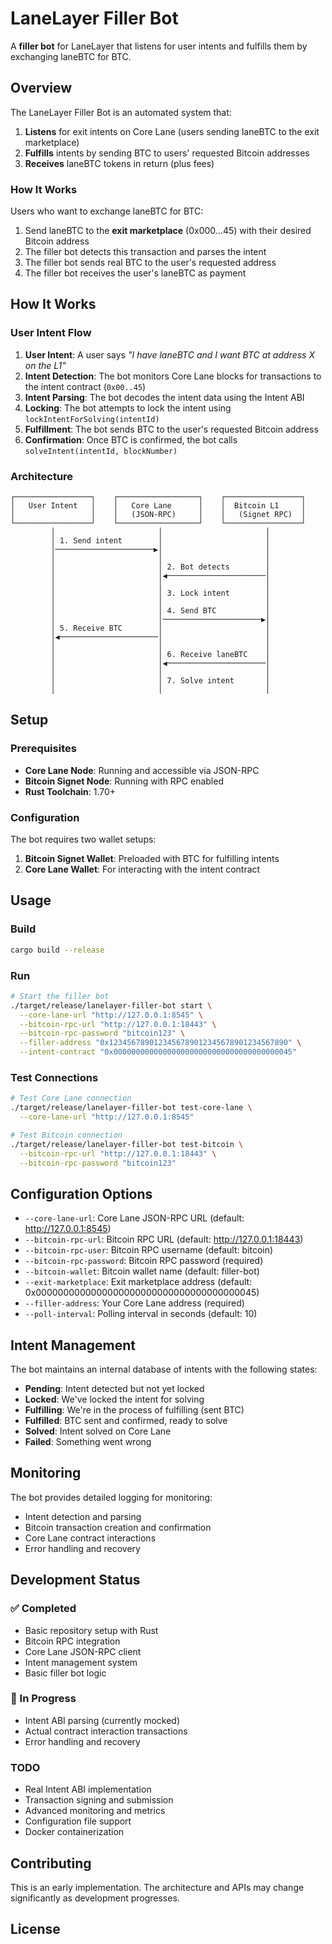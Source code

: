 # LaneLayer Filler Bot

A **filler bot** for LaneLayer that listens for user intents and fulfills them by exchanging laneBTC for BTC.

## Overview

The LaneLayer Filler Bot is an automated system that:

1. **Listens** for exit intents on Core Lane (users sending laneBTC to the exit marketplace)
2. **Fulfills** intents by sending BTC to users' requested Bitcoin addresses
3. **Receives** laneBTC tokens in return (plus fees)

### How It Works

Users who want to exchange laneBTC for BTC:
1. Send laneBTC to the **exit marketplace** (0x000...45) with their desired Bitcoin address
2. The filler bot detects this transaction and parses the intent
3. The filler bot sends real BTC to the user's requested address
4. The filler bot receives the user's laneBTC as payment

## How It Works

### User Intent Flow

1. **User Intent**: A user says *"I have laneBTC and I want BTC at address X on the L1"*
2. **Intent Detection**: The bot monitors Core Lane blocks for transactions to the intent contract (`0x00..45`)
3. **Intent Parsing**: The bot decodes the intent data using the Intent ABI
4. **Locking**: The bot attempts to lock the intent using `lockIntentForSolving(intentId)`
5. **Fulfillment**: The bot sends BTC to the user's requested Bitcoin address
6. **Confirmation**: Once BTC is confirmed, the bot calls `solveIntent(intentId, blockNumber)`

### Architecture

```
┌─────────────────┐    ┌──────────────────┐    ┌─────────────────┐
│   User Intent   │    │   Core Lane      │    │  Bitcoin L1     │
│                 │    │   (JSON-RPC)     │    │   (Signet RPC)  │
└─────────────────┘    └──────────────────┘    └─────────────────┘
         │                       │                       │
         │ 1. Send intent        │                       │
         │──────────────────────▶│                       │
         │                       │                       │
         │                       │ 2. Bot detects        │
         │                       │◀──────────────────────│
         │                       │                       │
         │                       │ 3. Lock intent        │
         │                       │                       │
         │                       │ 4. Send BTC           │
         │                       │──────────────────────▶│
         │ 5. Receive BTC        │                       │
         │◀──────────────────────│                       │
         │                       │                       │
         │                       │ 6. Receive laneBTC    │
         │                       │◀──────────────────────│
         │                       │                       │
         │                       │ 7. Solve intent       │
         │                       │                       │
```

## Setup

### Prerequisites

- **Core Lane Node**: Running and accessible via JSON-RPC
- **Bitcoin Signet Node**: Running with RPC enabled
- **Rust Toolchain**: 1.70+

### Configuration

The bot requires two wallet setups:

1. **Bitcoin Signet Wallet**: Preloaded with BTC for fulfilling intents
2. **Core Lane Wallet**: For interacting with the intent contract

## Usage

### Build

```bash
cargo build --release
```

### Run

```bash
# Start the filler bot
./target/release/lanelayer-filler-bot start \
  --core-lane-url "http://127.0.0.1:8545" \
  --bitcoin-rpc-url "http://127.0.0.1:18443" \
  --bitcoin-rpc-password "bitcoin123" \
  --filler-address "0x1234567890123456789012345678901234567890" \
  --intent-contract "0x0000000000000000000000000000000000000045"
```

### Test Connections

```bash
# Test Core Lane connection
./target/release/lanelayer-filler-bot test-core-lane \
  --core-lane-url "http://127.0.0.1:8545"

# Test Bitcoin connection
./target/release/lanelayer-filler-bot test-bitcoin \
  --bitcoin-rpc-url "http://127.0.0.1:18443" \
  --bitcoin-rpc-password "bitcoin123"
```

## Configuration Options

- `--core-lane-url`: Core Lane JSON-RPC URL (default: http://127.0.0.1:8545)
- `--bitcoin-rpc-url`: Bitcoin RPC URL (default: http://127.0.0.1:18443)
- `--bitcoin-rpc-user`: Bitcoin RPC username (default: bitcoin)
- `--bitcoin-rpc-password`: Bitcoin RPC password (required)
- `--bitcoin-wallet`: Bitcoin wallet name (default: filler-bot)
- `--exit-marketplace`: Exit marketplace address (default: 0x0000000000000000000000000000000000000045)
- `--filler-address`: Your Core Lane address (required)
- `--poll-interval`: Polling interval in seconds (default: 10)

## Intent Management

The bot maintains an internal database of intents with the following states:

- **Pending**: Intent detected but not yet locked
- **Locked**: We've locked the intent for solving
- **Fulfilling**: We're in the process of fulfilling (sent BTC)
- **Fulfilled**: BTC sent and confirmed, ready to solve
- **Solved**: Intent solved on Core Lane
- **Failed**: Something went wrong

## Monitoring

The bot provides detailed logging for monitoring:

- Intent detection and parsing
- Bitcoin transaction creation and confirmation
- Core Lane contract interactions
- Error handling and recovery

## Development Status

### ✅ Completed
- Basic repository setup with Rust
- Bitcoin RPC integration
- Core Lane JSON-RPC client
- Intent management system
- Basic filler bot logic

### 🚧 In Progress
- Intent ABI parsing (currently mocked)
- Actual contract interaction transactions
- Error handling and recovery

### TODO
- Real Intent ABI implementation
- Transaction signing and submission
- Advanced monitoring and metrics
- Configuration file support
- Docker containerization

## Contributing

This is an early implementation. The architecture and APIs may change significantly as development progresses.

## License
